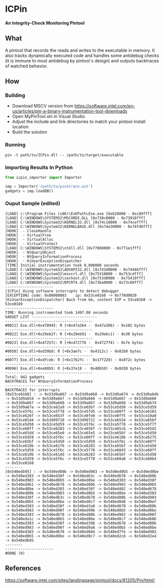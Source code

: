 # ICPin #
#### An Integrity-Check Monitoring Pintool ####

## What ##
A pintool that records the reads and writes to the executable in memory. It
also tracks dynamically executed code and handles some antidebug checks (it is
immune to most antidebug by pintool`s design) and outputs backtraces of watched
behavior.

## How ##
### Building ###
* Download MSCV version from https://software.intel.com/en-us/articles/pin-a-binary-instrumentation-tool-downloads
* Open MyPinTool.sln in Visual Studio
* Adjust the include and link directories to match your pintool install location
* Build the solution

### Running ###
`pin -t path/to/ICPin.dll -- /path/to/target/executable`

### Importing Results In Python ###
```python
from icpin_importer import Importer

imp = Importer('/path/to/pinatrace.out')
gadgets = imp.loadDB()
```

### Ouput Sample (edited) ###
```
[LOAD] c:\Program Files (x86)\ExEPath\Exe.exe [0x620000 - 0xc89fff]
[LOAD] C:\WINDOWS\SYSTEM32\MSCOREE.DLL [0x738c0000 - 0x73918fff]
[LOAD] C:\WINDOWS\System32\KERNEL32.dll [0x74c10000 - 0x74ceffff]
[LOAD] C:\WINDOWS\System32\KERNELBASE.dll [0x74e30000 - 0x74fd0fff]
[HOOK]  - CloseHandle
[HOOK]  - VirtualFree
[HOOK]  - VirtualAlloc
[HOOK]  - VirtualProtect
[LOAD] C:\WINDOWS\SYSTEM32\ntdll.dll [0x77060000 - 0x771e1fff]
[HOOK]  - NtQueryObject
[HOOK]  - NtQueryInformationProcess
[HOOK]  - KiUserExceptionDispatcher
[TIME] Initial instrumentation took 0.000000 seconds
[LOAD] C:\WINDOWS\System32\ADVAPI32.dll [0x743d0000 - 0x74446fff]
[LOAD] C:\WINDOWS\System32\msvcrt.dll [0x75310000 - 0x753cdfff]
[LOAD] C:\WINDOWS\System32\sechost.dll [0x753d0000 - 0x75410fff]
[LOAD] C:\WINDOWS\System32\RPCRT4.dll [0x73ba0000 - 0x73c60fff]
----------------------
[ICPin] Using software interrupts to detect debugger
[EXCEPTION] code: 0x80000003    ip: 0x53ce0168 -> 0x770d0020
[KiUserExceptionDispatcher] Back from km, context EIP = 53ce0168 -> 53ce0169
----------------------
TIME: Running instrumented took 1497.00 seconds
GADGET LIST ------------------------------
----------------------------------------
#0021] Exe.dll+0x478945: R [+0x47a264 -  0x47a366) - 0x102 bytes
----------------------------------------
#0022] Exe.dll+0x29eb2f: R [+0x29eb91 -  0x29ebc1) - 0x30 bytes
----------------------------------------
#0023] Exe.dll+0x47257c: R [+0x472776 -  0x4727f4) - 0x7e bytes
----------------------------------------
#0058] Exe.dll+0xd39bd: R [+0x3ae7c -  0x4312c) - 0x82b0 bytes
----------------------------------------
#0077] Exe.dll+0xdfceb: R [+0x1762fc -  0x17f228) - 0x8f2c bytes
----------------------------------------
#0096] Exe.dll+0xe88b5: R [+0x37e18 -  0x40b50) - 0x8d38 bytes
----------------------------------------
Total: 942 gadgets
BACKTRACES for NtQueryInformationProcess
----------------------
BACKTRACES for interrupts
[0x53ce0168] : -> 0x53d9a667 -> 0x53d9a660 -> 0x53d9a674 -> 0x53d9a64b -> 0x53d9a654 -> 0x53d9a667 -> 0x53d9a660 -> 0x53d9a667 -> 0x53d9a660 -> 0x53d9a667 -> 0x53d9a660 -> 0x53d9a667 -> 0x53d9a660 -> 0x53d9a674 -> 0x53d9a67a -> 0x53ce62a9 -> 0x53ce65bf -> 0x53ce5d50 -> 0x53ce5d59 -> 0x53ce5f6c -> 0x53ce5f78 -> 0x53ce5fd5 -> 0x53ce60ff -> 0x53ce6283 -> 0x53ce628f -> 0x53ce653f -> 0x53ce0fe0 -> 0x53ce0ff5 -> 0x53ce10a0 -> 0x53ce6544 -> 0x53d99710 -> 0x53d99721 -> 0x53ce6554 -> 0x53ce65bf -> 0x53ce5d50 -> 0x53ce5d59 -> 0x53ce5f6c -> 0x53ce5f78 -> 0x53ce5f7f -> 0x53ce60ff -> 0x53ce6283 -> 0x53ce65bf -> 0x53ce65cb -> 0x53ce65d2 -> 0x53ce65dd -> 0x53ce65e0 -> 0x53ce65e5 -> 0x53ce65bf -> 0x53ce5d50 -> 0x53ce5d59 -> 0x53ce5f6c -> 0x53ce60ff -> 0x53ce610b -> 0x53ce6275 -> 0x53ce65bf -> 0x53ce5d50 -> 0x53ce5d59 -> 0x53ce5f6c -> 0x53ce60ff -> 0x53ce610b -> 0x53ce61f6 -> 0x53ce6283 -> 0x53ce65bf -> 0x53ce5d50 -> 0x53ce5d59 -> 0x53ce5f6c -> 0x53ce5f78 -> 0x53ce60d3 -> 0x53ce60ff -> 0x53ce610b -> 0x53ce61dd -> 0x53ce6283 -> 0x53ce65bf -> 0x53ce5d50 -> 0x53ce5d59 -> 0x53ce5f6c -> 0x53ce5f78 -> 0x53ce60a0 -> 0x53ce60b4 -> 0x53ce0168 
--------
[0x540edb95] : -> 0x540ed80b -> 0x540ed983 -> 0x540ed0b5 -> 0x540ed0be -> 0x540ed383 -> 0x540ed38f -> 0x540ed63c -> 0x540ed678 -> 0x540ed80b -> 0x540ed983 -> 0x540ed0b5 -> 0x540ed0be -> 0x540ed383 -> 0x540ed38f -> 0x540ed4b1 -> 0x540ed678 -> 0x540ed80b -> 0x540ed983 -> 0x540ed0b5 -> 0x540ed0be -> 0x540ed383 -> 0x540ed38f -> 0x540ed482 -> 0x540ed678 -> 0x540ed80b -> 0x540ed983 -> 0x540ed0b5 -> 0x540ed0be -> 0x540ed383 -> 0x540ed38f -> 0x540ed63c -> 0x540ed678 -> 0x540ed80b -> 0x540ed983 -> 0x540ed0b5 -> 0x540ed0be -> 0x540ed0c7 -> 0x540ed0d8 -> 0x540ed0ef -> 0x540ed383 -> 0x540ed38f -> 0x540ed3a8 -> 0x540ed678 -> 0x540ed80b -> 0x540ed983 -> 0x540ed98f -> 0x540ed996 -> 0x540ed0b5 -> 0x540ed0be -> 0x540ed383 -> 0x540ed678 -> 0x540ed80b -> 0x540ed983 -> 0x540ed98f -> 0x540eda1c -> 0x540ed0b5 -> 0x540ed0be -> 0x540ed0c7 -> 0x540ed68b -> 0x540ed383 -> 0x540ed38f -> 0x540ed396 -> 0x540ed678 -> 0x540ed80b -> 0x540ed983 -> 0x540ed98f -> 0x540ed9a6 -> 0x540ed0b5 -> 0x540ed0be -> 0x540ed383 -> 0x540ed678 -> 0x540ed684 -> 0x540ed7fe -> 0x540ed983 -> 0x540ed0b5 -> 0x540ed0be -> 0x540ed0c7 -> 0x540ed2c8 -> 0x540ed2e4 -> 0x540edb95 
--------
----------------------
#DONE (0)
```

## References ##
https://software.intel.com/sites/landingpage/pintool/docs/81205/Pin/html/
